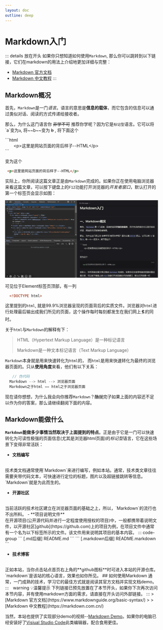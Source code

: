 ```yaml
---
layout: doc
outline: deep
---
```

# Markdown入门
::: details 放在开头
  如果你只想知道如何使用`Markdown`, 那么你可以跳转到以下链接，它们在markdown的用法上介绍地更加详细与完整：  
  - [Markdown 官方文档](https://www.markdownguide.org/basic-syntax/)
  - [Markdown 中文教程](https://markdown.com.cn/)
:::
## Markdown概况
  首先，`Markdown`是一门*语言*。语言的意思是**信息的载体**，而它包含的信息可以通过类似对话、阅读的方式传递给接收者。  

  那么，为什么这门语言你 ~~非学不可~~ 推荐你学呢？因为它是`标记型`语言。它可以将\`a\`变为`a`, 将\~\~b\~\~变为 ~~b~~ ,
  将下面这个  

  \`\`\`html  
  　　\<p\>这里是网站页面的背后样子--HTML\</p\>  
  \`\`\`

  变为这个  　　
  ```html  
   <p>这里是网站页面的背后样子--HTML</p>  
  ```
  实际上，你所阅读这篇文章正是由`Markdown`完成的。如果你正在使用电脑浏览器来看这篇文章，可以按下键盘上的`F12`功能打开浏览器的*开发者窗口*，默认打开的第一个标签页会显示如图：  

  ![F12现状](./img/image.png)  
  
  可见位于Element标签页顶部，有一列  

  ```html
    <!DOCTYPE html>
  ```  
  这里提到的`html`, 就是99.9%浏览器呈现的页面背后的实质文件。浏览器对`html`进行处理最后输出成我们所见的页面，这个操作每时每刻都发生在我们网上🏄‍的同时。  
  
  关于`html`与`Markdown`的解释有下：  
  > HTML（Hypertext Markup Language）是一种标记语言
  > 
  > Markdown是一种文本标记语言（Text Markup Language）
    
  `Markdown`本身就是用来快速转化为`html`的， 而`html`是用来快速转化为最终的浏览器页面的。只从**使用角度**来看，他们有以下关系：
  ```js
  　　// 伪代码
    Markdown --> html --> 浏览器页面
    Markdown之于html == html之于浏览器页面
  ```
  现在请你想想，为什么我会向你推荐`Markdown`？~~酷就完了~~如果上面的内容还不足以作为你的答案，那么请继续翻阅下面的内容。  
  
## Markdown能做什么
  **`Markdown`能做多少事情当然取决于上面提到的特点**。正是由于它是一门可以快速转化为可读性极强的页面信息(尤其是浏览器html页面)的*标记型*语言，它在这些场景下变得非常活跃：
  - **文档编写**  
  <br />
  技术类文档通常使用`Markdown`来进行编写，例如本站。通常，技术类文章往往需要夹带代码文本，可快速进行定位的标题，图片以及超链接跳转等信息。`Markdown`就是为此而生的。  
  
  - **开源社区**  
  <br />
  当前活跃的技术社区建立在浏览器页面的基础之上，所以，`Markdown`的流行也不出所料。
  - **项目说明文件**  
  <br />
  在开源项目(公开源代码并进行一定程度使用授权的项目)中，一般都携带着说明文件，以开源社区[github](https://github.com)上的项目为例，在项目文件中通常有一个名为以下标签所示的文件。该文件用来说明其项目的基本内容。
  ::: code-group
  ``` [.md后缀]
  README.md 
  ```
  ``` [.markdown后缀]
  README.markdown
  ```  
 
  - **技术博客**  
  <br />
  正如本站，当你点击站点首页右上角的**github图标**时可进入本站的开源仓库。`markdown`是该站的核心语言，效果也如你所见。
## 如何使用Markdown
  通常，一门成熟的技术，学习它的最佳方式就是阅读其官方文档并实现文档demo。<br />
  :::　warning 💡温馨提示
  下列链接已预先放置在了本节开头，如果你下次再次访问本节内容，并有使用markdown方面的需求，请直接在开头访问外部链接。
  :::
  > [Markdown 官方文档](https://www.markdownguide.org/basic-syntax/)
  > 
  > [Markdown 中文教程](https://markdown.com.cn/)

  当然，本站也提供了实现部分demo的视频--[Markdown Demo](https://www.bilibili.com/)。如果你的电脑已经安装好了[Visiual Studio Code](https://www.bilibili.com/)此类编辑器，配合食用更佳。
  
